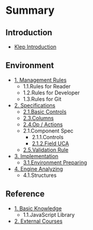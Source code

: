 # Summary

## Introduction

* [Klep Introduction](README.md)

## Environment

* [1. Management Rules](environment/documentation-rules.md)
  * 1.1.Rules for Reader
  * 1.2.Rules for Developer
  * 1.3.Rules for Git
* [2. Specifications](environment/specifications.md)
  * [2.1.Basic Controls](environment/specifications/21basic-controls.md)
  * [2.3.Columns](environment/specifications/23columns.md)
  * [2.4.Op / Actions](environment/specifications/24op-actions.md)
  * 2.1.Component Spec
    * 2.1.1.Controls
    * [2.1.2.Field UCA](environment/specifications/22field-uca.md)
  * [2.5.Validation Rule](environment/specifications/25validation-rule.md)
* [3. Implementation](environment/implementation.md)
  * [3.1.Environment Preparing](environment/implementation/31environment-preparing.md)
* [4. Engine Analyzing](environment/engine-analyzing.md)
  * 4.1.Structures

## Reference

* [1. Basic Knowledge](reference/basic-knowledge.md)
  * 1.1.JavaScript Library
* [2. External Courses](reference/external-courses.md)

